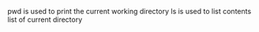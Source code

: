 pwd is used to print the current working directory
ls is used to list contents list of current directory
